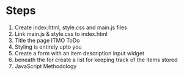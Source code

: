 # Steps


1. Create index.html, style.css and main.js files
2. Link main.js & style.css to index.html
3. Title the page ITMO ToDo
4. Styling is entirely upto you
5. Create a form with an item description input widget
6. beneath the for create a list for keeping track of the items stored
7. JavaScript Methodology